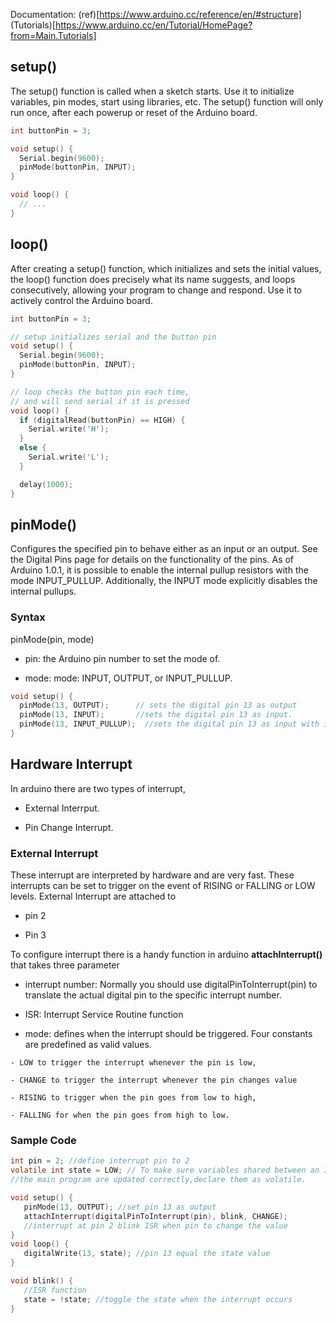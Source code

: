 Documentation: (ref)[https://www.arduino.cc/reference/en/#structure]
(Tutorials)[https://www.arduino.cc/en/Tutorial/HomePage?from=Main.Tutorials]
## setup()
The setup() function is called when a sketch starts. Use it to initialize variables, pin modes, start using libraries, etc. The setup() function will only run once, after each powerup or reset of the Arduino board.

```c
int buttonPin = 3;

void setup() {
  Serial.begin(9600);
  pinMode(buttonPin, INPUT);
}

void loop() {
  // ...
}

```

## loop()
After creating a setup() function, which initializes and sets the initial values, the loop() function does precisely what its name suggests, and loops consecutively, allowing your program to change and respond. Use it to actively control the Arduino board.

```c
int buttonPin = 3;

// setup initializes serial and the button pin
void setup() {
  Serial.begin(9600);
  pinMode(buttonPin, INPUT);
}

// loop checks the button pin each time,
// and will send serial if it is pressed
void loop() {
  if (digitalRead(buttonPin) == HIGH) {
    Serial.write('H');
  }
  else {
    Serial.write('L');
  }

  delay(1000);
}
```


## pinMode()

Configures the specified pin to behave either as an input or an output. See the Digital Pins page for details on the functionality of the pins.
As of Arduino 1.0.1, it is possible to enable the internal pullup resistors with the mode INPUT_PULLUP. Additionally, the INPUT mode explicitly disables the internal pullups.

### Syntax
pinMode(pin, mode)

- pin: the Arduino pin number to set the mode of.

- mode: mode: INPUT, OUTPUT, or INPUT_PULLUP.

```c
void setup() {
  pinMode(13, OUTPUT);      // sets the digital pin 13 as output
  pinMode(13, INPUT);       //sets the digital pin 13 as input.
  pinMode(13, INPUT_PULLUP);  //sets the digital pin 13 as input with internal pull up resistor activated.
}
```



## Hardware Interrupt

In arduino there are two types of interrupt,
- External Interrput.

- Pin Change Interrupt.

### External Interrupt
These interrupt are interpreted by hardware and are very fast. These interrupts can be set to trigger on the event of RISING or FALLING or LOW levels. External Interrupt are attached to 
- pin 2

- Pin 3

To configure interrupt there is a handy function in arduino **attachInterrupt()** that takes three parameter 
- interrupt number: Normally you should use digitalPinToInterrupt(pin) to translate the actual digital pin to the specific interrupt number.

- ISR: Interrupt Service Routine function

- mode:  defines when the interrupt should be triggered. Four constants are predefined as valid values. 

```
- LOW to trigger the interrupt whenever the pin is low,

- CHANGE to trigger the interrupt whenever the pin changes value

- RISING to trigger when the pin goes from low to high,

- FALLING for when the pin goes from high to low.

```

### Sample Code
```c
int pin = 2; //define interrupt pin to 2
volatile int state = LOW; // To make sure variables shared between an ISR
//the main program are updated correctly,declare them as volatile.

void setup() {
   pinMode(13, OUTPUT); //set pin 13 as output
   attachInterrupt(digitalPinToInterrupt(pin), blink, CHANGE);
   //interrupt at pin 2 blink ISR when pin to change the value
} 
void loop() { 
   digitalWrite(13, state); //pin 13 equal the state value
} 

void blink() { 
   //ISR function
   state = !state; //toggle the state when the interrupt occurs
}
```


